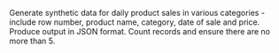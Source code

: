 Generate synthetic data for daily product sales in various categories - include row number, product name, category, date of sale and price. Produce output in JSON format. Count records and ensure there are no more than 5.
